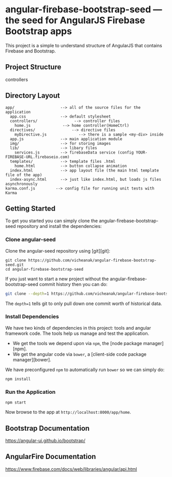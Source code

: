 # angular-firebase-bootstrap-seed — the seed for AngularJS Firebase Bootstrap apps

This project is a simple to understand structure of AngularJS that contains Firebase and Bootstrap. 

## Project Structure
controllers

## Directory Layout

```
app/                    --> all of the source files for the application
  app.css               --> default stylesheet
  controllers/                --> controller files
    home.js              --> home controller(HomeCtrl)
  directives/                --> directive files
    myDirective.js              --> there is a sample <my-div> inside
  app.js                --> main application module
  img/                  --> for storing images
  lib/                  --> libary files
    services.js         --> firebaseData service (config YOUR-FIREBASE-URL.firebaseio.com)
  templates/            --> template files .html
    home.html           --> button collapse animation
  index.html            --> app layout file (the main html template file of the app)
  index-async.html      --> just like index.html, but loads js files asynchronously
karma.conf.js         --> config file for running unit tests with Karma
```

## Getting Started

To get you started you can simply clone the angular-firebase-bootstrap-seed repository and install the dependencies:

### Clone angular-seed

Clone the angular-seed repository using [git][git]:

```
git clone https://github.com/vicheanak/angular-firebase-bootstrap-seed.git
cd angular-firebase-bootstrap-seed
```

If you just want to start a new project without the angular-firebase-bootstrap-seed commit history then you can do:

```bash
git clone --depth=1 https://github.com/vicheanak/angular-firebase-bootstrap-seed.git <your-project-name>
```

The `depth=1` tells git to only pull down one commit worth of historical data.

### Install Dependencies

We have two kinds of dependencies in this project: tools and angular framework code.  The tools help
us manage and test the application.

* We get the tools we depend upon via `npm`, the [node package manager][npm].
* We get the angular code via `bower`, a [client-side code package manager][bower].

We have preconfigured `npm` to automatically run `bower` so we can simply do:

```
npm install
```
### Run the Application

```
npm start
```

Now browse to the app at `http://localhost:8000/app/home`.

## Bootstrap Documentation

https://angular-ui.github.io/bootstrap/

## AngularFire Documentation

https://www.firebase.com/docs/web/libraries/angular/api.html

